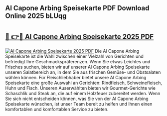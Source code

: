 ## Al Capone Arbing Speisekarte PDF Download Online 2025 bLUqg

# <h2><a href="http://gc8gbc.nevu.top/?p=Al+Capone+Arbing+Speisekarte">🔗 👉🔴 Al Capone Arbing Speisekarte 2025 PDF</a></h2>

[![Al Capone Arbing Speisekarte 2025 PDF](https://i.imgur.com/dBaPXMq.png)](http://gc8gbc.nevu.top/?p=Al+Capone+Arbing+Speisekarte)
Die Al Capone Arbing Speisekarte ist die Wahl zwischen einer Vielzahl von Gerichten und befriedigt Ihre Geschmackspräferenzen. Wenn Sie etwas Leichtes und Frisches suchen, bieten wir auf unserer Al Capone Arbing Speisekarte unseren Salatbereich an, in dem Sie aus frischen Gemüse- und Obstsalaten wählen können. Für Fleischliebhaber bietet unsere Al Capone Arbing Speisekarte eine große Auswahl an Gerichten: Rindfleisch, Schweinefleisch, Huhn und Fisch. Unseren Auserwählten bieten wir Gourmet-Gerichte wie Schaschlik und Steak an, die auf einem Holzfeuer zubereitet werden. Wenn Sie sich nicht entscheiden können, was Sie von der Al Capone Arbing Speisekarte wünschen, ist unser Team bereit zu helfen und Ihnen einen komfortablen und komfortablen Service zu bieten.
